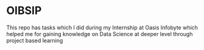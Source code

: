 # OIBSIP
This repo has tasks which I did during my Internship at Oasis Infobyte which helped me for gaining knowledge on Data Science at deeper level through project based learning
